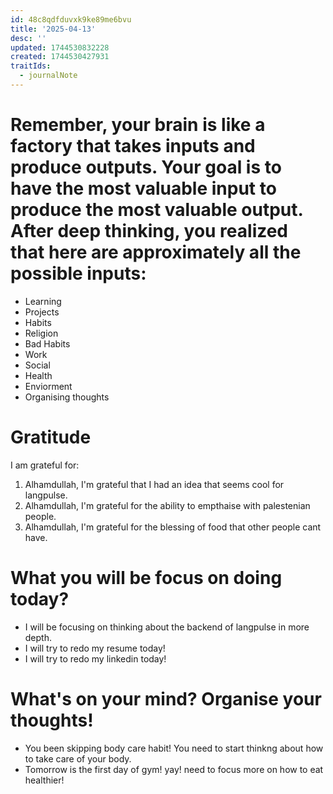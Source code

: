 ```yaml
---
id: 48c8qdfduvxk9ke89me6bvu
title: '2025-04-13'
desc: ''
updated: 1744530832228
created: 1744530427931
traitIds:
  - journalNote
---
```


# Remember, your brain is like a factory that takes inputs and produce outputs. Your goal is to have the most valuable input to produce the most valuable output. After deep thinking, you realized that here are approximately all the possible inputs:
- Learning
- Projects
- Habits
- Religion
- Bad Habits
- Work
- Social
- Health
- Enviorment
- Organising thoughts

# Gratitude

I am grateful for:

1. Alhamdullah, I'm grateful that I had an idea that seems cool for langpulse.
2. Alhamdullah, I'm grateful for the ability to empthaise with palestenian people.
3. Alhamdullah, I'm grateful for the blessing of food that other people cant have.

# What you will be focus on doing today?

- I will be focusing on thinking about the backend of langpulse in more depth.
- I will try to redo my resume today!
- I will try to redo my linkedin today!

# What's on your mind? Organise your thoughts!

- You been skipping body care habit! You need to start thinkng about how to take care of your body.
- Tomorrow is the first day of gym! yay! need to focus more on how to eat healthier!
